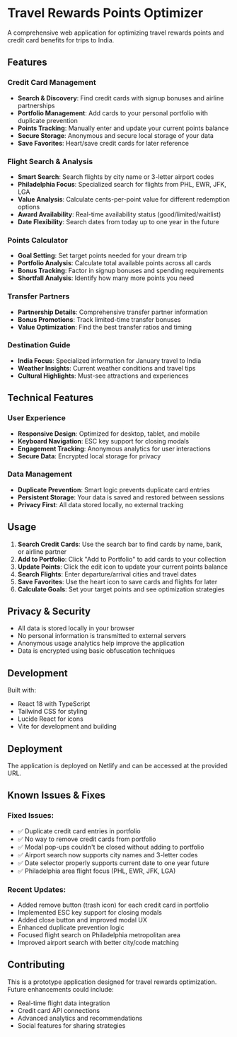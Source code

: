 # Travel Rewards Points Optimizer

A comprehensive web application for optimizing travel rewards points and credit card benefits for trips to India.

## Features

### Credit Card Management
- **Search & Discovery**: Find credit cards with signup bonuses and airline partnerships
- **Portfolio Management**: Add cards to your personal portfolio with duplicate prevention
- **Points Tracking**: Manually enter and update your current points balance
- **Secure Storage**: Anonymous and secure local storage of your data
- **Save Favorites**: Heart/save credit cards for later reference

### Flight Search & Analysis
- **Smart Search**: Search flights by city name or 3-letter airport codes
- **Philadelphia Focus**: Specialized search for flights from PHL, EWR, JFK, LGA
- **Value Analysis**: Calculate cents-per-point value for different redemption options
- **Award Availability**: Real-time availability status (good/limited/waitlist)
- **Date Flexibility**: Search dates from today up to one year in the future

### Points Calculator
- **Goal Setting**: Set target points needed for your dream trip
- **Portfolio Analysis**: Calculate total available points across all cards
- **Bonus Tracking**: Factor in signup bonuses and spending requirements
- **Shortfall Analysis**: Identify how many more points you need

### Transfer Partners
- **Partnership Details**: Comprehensive transfer partner information
- **Bonus Promotions**: Track limited-time transfer bonuses
- **Value Optimization**: Find the best transfer ratios and timing

### Destination Guide
- **India Focus**: Specialized information for January travel to India
- **Weather Insights**: Current weather conditions and travel tips
- **Cultural Highlights**: Must-see attractions and experiences

## Technical Features

### User Experience
- **Responsive Design**: Optimized for desktop, tablet, and mobile
- **Keyboard Navigation**: ESC key support for closing modals
- **Engagement Tracking**: Anonymous analytics for user interactions
- **Secure Data**: Encrypted local storage for privacy

### Data Management
- **Duplicate Prevention**: Smart logic prevents duplicate card entries
- **Persistent Storage**: Your data is saved and restored between sessions
- **Privacy First**: All data stored locally, no external tracking

## Usage

1. **Search Credit Cards**: Use the search bar to find cards by name, bank, or airline partner
2. **Add to Portfolio**: Click "Add to Portfolio" to add cards to your collection
3. **Update Points**: Click the edit icon to update your current points balance
4. **Search Flights**: Enter departure/arrival cities and travel dates
5. **Save Favorites**: Use the heart icon to save cards and flights for later
6. **Calculate Goals**: Set your target points and see optimization strategies

## Privacy & Security

- All data is stored locally in your browser
- No personal information is transmitted to external servers
- Anonymous usage analytics help improve the application
- Data is encrypted using basic obfuscation techniques

## Development

Built with:
- React 18 with TypeScript
- Tailwind CSS for styling
- Lucide React for icons
- Vite for development and building

## Deployment

The application is deployed on Netlify and can be accessed at the provided URL.

## Known Issues & Fixes

### Fixed Issues:
- ✅ Duplicate credit card entries in portfolio
- ✅ No way to remove credit cards from portfolio
- ✅ Modal pop-ups couldn't be closed without adding to portfolio
- ✅ Airport search now supports city names and 3-letter codes
- ✅ Date selector properly supports current date to one year future
- ✅ Philadelphia area flight focus (PHL, EWR, JFK, LGA)

### Recent Updates:
- Added remove button (trash icon) for each credit card in portfolio
- Implemented ESC key support for closing modals
- Added close button and improved modal UX
- Enhanced duplicate prevention logic
- Focused flight search on Philadelphia metropolitan area
- Improved airport search with better city/code matching

## Contributing

This is a prototype application designed for travel rewards optimization. Future enhancements could include:
- Real-time flight data integration
- Credit card API connections
- Advanced analytics and recommendations
- Social features for sharing strategies